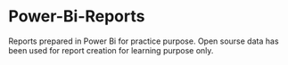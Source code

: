 # Power-Bi-Reports
Reports prepared in Power Bi for practice purpose. 
Open sourse data has been used for report creation for learning purpose only.
